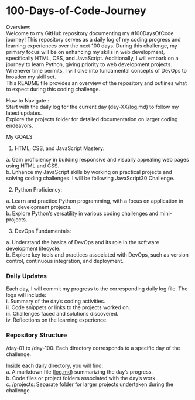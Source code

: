 <h1 class="code-line" data-line-start=0 data-line-end=1 ><a id="100DaysofCodeJourney_0"></a>100-Days-of-Code-Journey</h1>
<p class="has-line-data" data-line-start="2" data-line-end="5">Overview:<br>
Welcome to my GitHub repository documenting my #100DaysOfCode journey! This repository serves as a daily log of my coding progress and learning experiences over the next 100 days. During this challenge, my primary focus will be on enhancing my skills in web development, specifically HTML, CSS, and JavaScript. Additionally, I will embark on a journey to learn Python, giving priority to web development projects. Whenever time permits, I will dive into fundamental concepts of DevOps to broaden my skill set.<br>
This README file provides an overview of the repository and outlines what to expect during this coding challenge.</p>
<p class="has-line-data" data-line-start="6" data-line-end="9">How to Navigate :<br>
Start with the daily log for the current day (day-XX/log.md) to follow my latest updates.<br>
Explore the projects folder for detailed documentation on larger coding endeavors.</p>
<p class="has-line-data" data-line-start="10" data-line-end="11">My GOALS:</p>
<ol>
<li class="has-line-data" data-line-start="12" data-line-end="14">HTML, CSS, and JavaScript Mastery:</li>
</ol>
<p class="has-line-data" data-line-start="14" data-line-end="16">a. Gain proficiency in building responsive and visually appealing web pages using HTML and CSS.<br>
b. Enhance my JavaScript skills by working on practical projects and solving coding challenges. I will be following JavaScript30 Challenge.</p>
<ol start="2">
<li class="has-line-data" data-line-start="17" data-line-end="19">Python Proficiency:</li>
</ol>
<p class="has-line-data" data-line-start="19" data-line-end="21">a. Learn and practice Python programming, with a focus on application in web development projects.<br>
b. Explore Python’s versatility in various coding challenges and mini-projects.</p>
<ol start="3">
<li class="has-line-data" data-line-start="22" data-line-end="24">DevOps Fundamentals:</li>
</ol>
<p class="has-line-data" data-line-start="24" data-line-end="26">a. Understand the basics of DevOps and its role in the software development lifecycle.<br>
b. Explore key tools and practices associated with DevOps, such as version control, continuous integration, and deployment.</p>
<h3 class="code-line" data-line-start=28 data-line-end=29 ><a id="Daily_Updates_28"></a>Daily Updates</h3>
<p class="has-line-data" data-line-start="30" data-line-end="35">Each day, I will commit my progress to the corresponding daily log file. The logs will include:<br>
i. Summary of the day’s coding activities.<br>
ii. Code snippets or links to the projects worked on.<br>
iii. Challenges faced and solutions discovered.<br>
iv. Reflections on the learning experience.</p>
<h3 class="code-line" data-line-start=36 data-line-end=37 ><a id="Repository_Structure_36"></a>Repository Structure</h3>
<p class="has-line-data" data-line-start="37" data-line-end="38">/day-01 to /day-100: Each directory corresponds to a specific day of the challenge.</p>
<p class="has-line-data" data-line-start="39" data-line-end="43">Inside each daily directory, you will find:<br>
a. A markdown file (<a href="http://log.md">log.md</a>) summarizing the day’s progress.<br>
b. Code files or project folders associated with the day’s work.<br>
c. /projects: Separate folder for larger projects undertaken during the challenge.</p>
